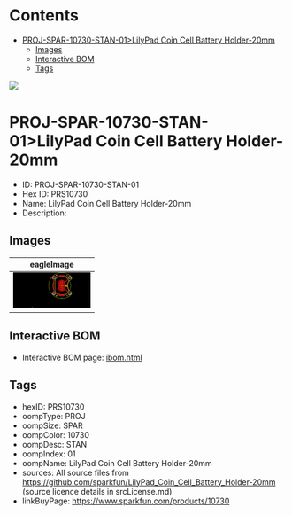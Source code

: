 



Contents
========

* [PROJ-SPAR-10730-STAN-01>LilyPad Coin Cell Battery Holder-20mm](#proj-spar-10730-stan-01lilypad-coin-cell-battery-holder-20mm)
	* [Images](#images)
	* [Interactive BOM](#interactive-bom)
	* [Tags](#tags)
  
![][im]
# PROJ-SPAR-10730-STAN-01>LilyPad Coin Cell Battery Holder-20mm

- ID: PROJ-SPAR-10730-STAN-01
- Hex ID: PRS10730
- Name: LilyPad Coin Cell Battery Holder-20mm
- Description: 

## Images
  
  

|eagleImage|
| :---: |
|[![eagleImage](eagleImage_140.png)](eagleImage_600.png)|

## Interactive BOM

- Interactive BOM page: [ibom.html](kicad/bom/ibom.html)

## Tags

- hexID: PRS10730
- oompType: PROJ
- oompSize: SPAR
- oompColor: 10730
- oompDesc: STAN
- oompIndex: 01
- oompName: LilyPad Coin Cell Battery Holder-20mm
- sources: All source files from https://github.com/sparkfun/LilyPad_Coin_Cell_Battery_Holder-20mm (source licence details in srcLicense.md)
- linkBuyPage: https://www.sparkfun.com/products/10730



[im]: eagleImage_450.png
